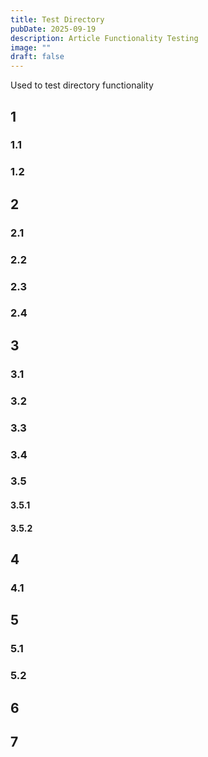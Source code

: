 ```yaml
---
title: Test Directory
pubDate: 2025-09-19
description: Article Functionality Testing
image: ""
draft: false
---
```


Used to test directory functionality

## 1

### 1.1

### 1.2

## 2

### 2.1

### 2.2

### 2.3

### 2.4

## 3

### 3.1

### 3.2

### 3.3

### 3.4

### 3.5

#### 3.5.1

#### 3.5.2

## 4

### 4.1

## 5

### 5.1

### 5.2

## 6

## 7